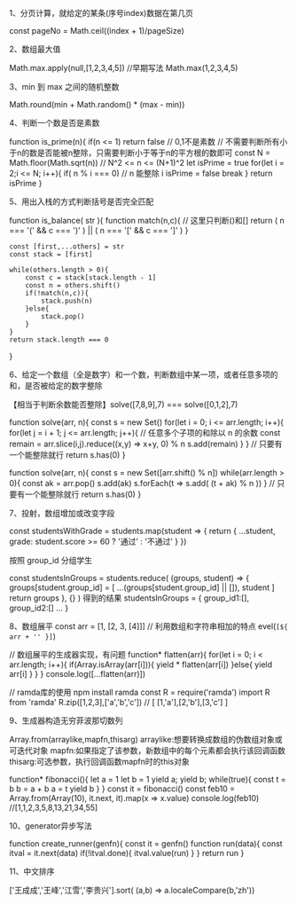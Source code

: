 

1、分页计算，就给定的某条(序号index)数据在第几页

const pageNo = Math.ceil((index + 1)/pageSize)


2、数组最大值

Math.max.apply(null,[1,2,3,4,5]) //早期写法
Math.max(1,2,3,4,5)

3、min 到 max 之间的随机整数

Math.round(min + Math.random() * (max - min))

4、判断一个数是否是素数

function is_prime(n){
    if(n <= 1) return false // 0,1不是素数
    // 不需要判断所有小于n的数是否能被n整除，只需要判断小于等于n的平方根的数即可
    const N = Math.floor(Math.sqrt(n)) // N^2 <= n <= (N+1)^2
    let isPrime = true
    for(let i = 2;i <= N; i++){
        if( n % i === 0) // n 能整除 i
        isPrime = false
        break
    }
    return isPrime
}

5、用出入栈的方式判断括号是否完全匹配

function is_balance( str ){
    function match(n,c){ // 这里只判断()和[]
        return ( n === '(' && c === ')' ) || ( n === '[' && c === ']' )
    }

    const [first,...others] = str
    const stack = [first]

    while(others.length > 0){
        const c = stack[stack.length - 1]
        const n = others.shift()
        if(!match(n,c)){
            stack.push(n)
        }else{
            stack.pop()
        }
    }
    return stack.length === 0
}

6、给定一个数组（全是数字）和一个数，判断数组中某一项，或者任意多项的和，是否被给定的数字整除

【相当于判断余数能否整除】solve([7,8,9],7) === solve([0,1,2],7)

function solve(arr, n){
    const s = new Set()
    for(let i = 0; i <= arr.length; i++){
        for(let j = i + 1; j <= arr.length; j++){
            // 任意多个子项的和除以 n 的余数
            const remain = arr.slice(i,j).reduce((x,y) => x+y, 0) % n
            s.add(remain)
        }
    }
    // 只要有一个能整除就行
    return s.has(0)
}

function solve(arr, n){
    const s = new Set([arr.shift() % n])
    while(arr.length > 0){
        const ak = arr.pop()
        s.add(ak)
        s.forEach(t => s.add( (t + ak) % n ))
    }
    // 只要有一个能整除就行
    return s.has(0)
}

7、投射，数组增加或改变字段

const studentsWithGrade = students.map(student => {
    return {
        ...student,
        grade: student.score >= 60 ? '通过' : '不通过'
    }
})

按照 group_id 分组学生

const studentsInGroups = students.reduce(
    (groups, student) => {
        groups[student.group_id] = 
            [ ...(groups[student.group_id] || []), student  ]
        return groups
    },
    {}
)
得到的结果
studentsInGroups = {
    group_id1:[],
    group_id2:[]
    ...
}

8、数组展平
const arr = [1, [2, 3, [4]]]
// 利用数组和字符串相加的特点
evel(`[${ arr + '' }]`)

// 数组展平的生成器实现，有问题
function* flatten(arr){
    for(let i = 0; i < arr.length; i++){
        if(Array.isArray(arr[i])){
            yield * flatten(arr[i])
        }else{
            yield arr[i]
        }
    }
}
console.log([...flatten(arr)])

// ramda库的使用
npm install ramda
const R = require('ramda')
import R from 'ramda'
R.zip([1,2,3],['a','b','c']) // [ [1,'a'],[2,'b'],[3,'c'] ]

9、生成器构造无穷菲波那切数列

Array.from(arraylike,mapfn,thisarg)
    arraylike:想要转换成数组的伪数组对象或可迭代对象
    mapfn:如果指定了该参数，新数组中的每个元素都会执行该回调函数
    thisarg:可选参数，执行回调函数mapfn时的this对象

function* fibonacci(){
    let a = 1
    let b = 1
    yield a;
    yield b;
    while(true){
        const t = b
        b = a + b
        a = t
        yield b
    }
}
const it = fibonacci()
const feb10 = Array.from(Array(10), it.next, it).map(x => x.value) 
console.log(feb10) //[1,1,2,3,5,8,13,21,34,55]

10、generator异步写法

function create_runner(genfn){
    const it = genfn()
    function run(data){
        const itval = it.next(data)
        if(!itval.done){
            itval.value(run)
        }
    }
    return run
}

11、中文排序

['王成成','王峰','江雪','李贵兴'].sort( (a,b) => a.localeCompare(b,'zh'))